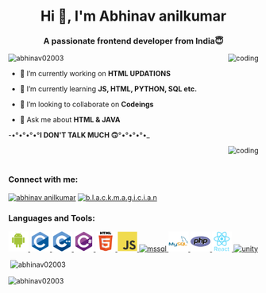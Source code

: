 <h1 align="center">Hi 👋, I'm Abhinav anilkumar</h1>
<h3 align="center">A passionate frontend developer from India😇</h3>
<img align="right" alt="coding" src="https://user-images.githubusercontent.com/74038190/271839856-3b4607a1-1cc6-41f1-926f-892ae880e7a5.gif"> 

<p align="left"> <img src="https://komarev.com/ghpvc/?username=abhinav02003&label=Profile%20views&color=0e75b6&style=flat" alt="abhinav02003" /> </p>

- 🔭 I’m currently working on **HTML UPDATIONS**

- 🌱 I’m currently learning **JS, HTML, PYTHON, SQL etc.**

- 👯 I’m looking to collaborate on **Codeings**

- 💬 Ask me about **HTML & JAVA**

-•°•°•°•°**I DON'T TALK MUCH 🙃**°•°•°•°•_

<img align="right" alt="coding" src="https://gifdb.com/images/high/programming-angry-punching-keyboard-fw45yh2e39g24ylb.gif"> 
<br> 
<br>
<h3 align="left">Connect with me:</h3>
<p align="left">
<a href="https://linkedin.com/in/abhinav anilkumar" target="blank"><img align="center" src="https://raw.githubusercontent.com/rahuldkjain/github-profile-readme-generator/master/src/images/icons/Social/linked-in-alt.svg" alt="abhinav anilkumar" height="30" width="40" /></a>
<a href="https://instagram.com/b.l.a.c.k.m.a.g.i.c.i.a.n" target="blank"><img align="center" src="https://raw.githubusercontent.com/rahuldkjain/github-profile-readme-generator/master/src/images/icons/Social/instagram.svg" alt="b.l.a.c.k.m.a.g.i.c.i.a.n" height="30" width="40" /></a>
</p>

<h3 align="left">Languages and Tools:</h3>
<p align="left"> <a href="https://developer.android.com" target="_blank" rel="noreferrer"> <img src="https://raw.githubusercontent.com/devicons/devicon/master/icons/android/android-original-wordmark.svg" alt="android" width="40" height="40"/> </a> <a href="https://www.cprogramming.com/" target="_blank" rel="noreferrer"> <img src="https://raw.githubusercontent.com/devicons/devicon/master/icons/c/c-original.svg" alt="c" width="40" height="40"/> </a> <a href="https://www.w3schools.com/cpp/" target="_blank" rel="noreferrer"> <img src="https://raw.githubusercontent.com/devicons/devicon/master/icons/cplusplus/cplusplus-original.svg" alt="cplusplus" width="40" height="40"/> </a> <a href="https://www.w3schools.com/cs/" target="_blank" rel="noreferrer"> <img src="https://raw.githubusercontent.com/devicons/devicon/master/icons/csharp/csharp-original.svg" alt="csharp" width="40" height="40"/> </a> <a href="https://www.w3.org/html/" target="_blank" rel="noreferrer"> <img src="https://raw.githubusercontent.com/devicons/devicon/master/icons/html5/html5-original-wordmark.svg" alt="html5" width="40" height="40"/> </a> <a href="https://developer.mozilla.org/en-US/docs/Web/JavaScript" target="_blank" rel="noreferrer"> <img src="https://raw.githubusercontent.com/devicons/devicon/master/icons/javascript/javascript-original.svg" alt="javascript" width="40" height="40"/> </a> <a href="https://www.microsoft.com/en-us/sql-server" target="_blank" rel="noreferrer"> <img src="https://www.svgrepo.com/show/303229/microsoft-sql-server-logo.svg" alt="mssql" width="40" height="40"/> </a> <a href="https://www.mysql.com/" target="_blank" rel="noreferrer"> <img src="https://raw.githubusercontent.com/devicons/devicon/master/icons/mysql/mysql-original-wordmark.svg" alt="mysql" width="40" height="40"/> </a> <a href="https://www.php.net" target="_blank" rel="noreferrer"> <img src="https://raw.githubusercontent.com/devicons/devicon/master/icons/php/php-original.svg" alt="php" width="40" height="40"/> </a> <a href="https://reactjs.org/" target="_blank" rel="noreferrer"> <img src="https://raw.githubusercontent.com/devicons/devicon/master/icons/react/react-original-wordmark.svg" alt="react" width="40" height="40"/> </a> <a href="https://unity.com/" target="_blank" rel="noreferrer"> <img src="https://www.vectorlogo.zone/logos/unity3d/unity3d-icon.svg" alt="unity" width="40" height="40"/> </a> </p>

<p>&nbsp;<img align="center" src="https://github-readme-stats.vercel.app/api?username=abhinav02003&show_icons=true&locale=en" alt="abhinav02003" /></p>

<p><img align="center" src="https://github-readme-streak-stats.herokuapp.com/?user=abhinav02003&" alt="abhinav02003" /></p>

